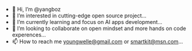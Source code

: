 - 👋 Hi, I’m @yangboz
- 👀 I’m interested in cutting-edge open source project...
- 🌱 I’m currently learning and focus on AI apps development...
- 💞️ I’m looking to collaborate on  open mindset and more hands on code experences...
- 📫 How to reach me youngwelle@gmail.com or smartkit@msn.com...

<!---
yangboz/yangboz is a ✨ special ✨ repository because its `README.md` (this file) appears on your GitHub profile.
You can click the Preview link to take a look at your changes.
--->
